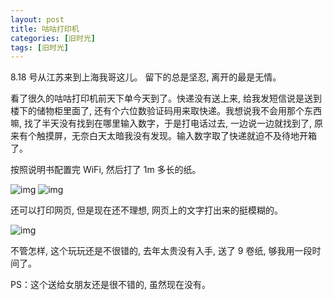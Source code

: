 ```yaml
---
layout: post
title: 咕咕打印机
categories: [旧时光]
tags: [旧时光]
---
```


8.18 号从江苏来到上海我哥这儿。 留下的总是坚忍, 离开的最是无情。


看了很久的咕咕打印机前天下单今天到了。快递没有送上来, 给我发短信说是送到楼下的储物柜里面了, 还有个六位数验证码用来取快递。我想说我不会用那个东西嘛, 找了半天没有找到在哪里输入数字，于是打电话过去, 一边说一边就找到了, 原来有个触摸屏，无奈白天太暗我没有发现。输入数字取了快递就迫不及待地开箱了。

按照说明书配置完 WiFi, 然后打了 1m 多长的纸。

![img](http://ww4.sinaimg.cn/mw690/6c9ce165gw1f708lj7rx9j20qo0zkq5e.jpg)
![img](http://ww4.sinaimg.cn/mw690/6c9ce165gw1f708linljnj20zk0qoad9.jpg)

还可以打印网页, 但是现在还不理想, 网页上的文字打出来的挺模糊的。

![img](http://ww2.sinaimg.cn/mw690/6c9ce165gw1f708ljxg3vj20hs25njuj.jpg)


不管怎样, 这个玩玩还是不很错的, 去年太贵没有入手, 送了 9 卷纸, 够我用一段时间了。

PS：这个送给女朋友还是很不错的, 虽然现在没有。
